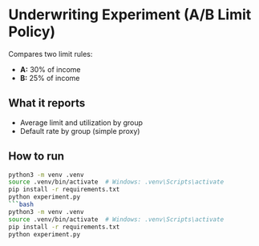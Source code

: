 # Underwriting Experiment (A/B Limit Policy)

Compares two limit rules:
- **A:** 30% of income
- **B:** 25% of income

## What it reports
- Average limit and utilization by group
- Default rate by group (simple proxy)

## How to run
```bash
python3 -m venv .venv
source .venv/bin/activate  # Windows: .venv\Scripts\activate
pip install -r requirements.txt
python experiment.py
```bash
python3 -m venv .venv
source .venv/bin/activate  # Windows: .venv\Scripts\activate
pip install -r requirements.txt
python experiment.py
